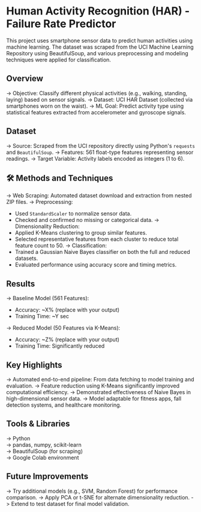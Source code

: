
# Human Activity Recognition (HAR) - Failure Rate Predictor

This project uses smartphone sensor data to predict human activities using machine learning. The dataset was scraped from the UCI Machine Learning Repository using BeautifulSoup, and various preprocessing and modeling techniques were applied for classification.

##  Overview

-> Objective: Classify different physical activities (e.g., walking, standing, laying) based on sensor signals.
-> Dataset: UCI HAR Dataset (collected via smartphones worn on the waist).
-> ML Goal: Predict activity type using statistical features extracted from accelerometer and gyroscope signals.

##  Dataset

-> Source: Scraped from the UCI repository directly using Python's `requests` and `BeautifulSoup`.
-> Features: 561 float-type features representing sensor readings.
-> Target Variable: Activity labels encoded as integers (1 to 6).

## 🛠 Methods and Techniques

-> Web Scraping: Automated dataset download and extraction from nested ZIP files.
-> Preprocessing:
   - Used `StandardScaler` to normalize sensor data.
   - Checked and confirmed no missing or categorical data.
-> Dimensionality Reduction:
   - Applied K-Means clustering to group similar features.
   - Selected representative features from each cluster to reduce total feature count to 50.
-> Classification:
   - Trained a Gaussian Naive Bayes classifier on both the full and reduced datasets.
   - Evaluated performance using accuracy score and timing metrics.

##  Results

-> Baseline Model (561 Features):
   - Accuracy: ~X% (replace with your output)
   - Training Time: ~Y sec

-> Reduced Model (50 Features via K-Means):
   - Accuracy: ~Z% (replace with your output)
   - Training Time: Significantly reduced

##  Key Highlights

-> Automated end-to-end pipeline: From data fetching to model training and evaluation.
-> Feature reduction using K-Means significantly improved computational efficiency.
-> Demonstrated effectiveness of Naive Bayes in high-dimensional sensor data.
-> Model adaptable for fitness apps, fall detection systems, and healthcare monitoring.

##  Tools & Libraries

-> Python  
-> pandas, numpy, scikit-learn  
-> BeautifulSoup (for scraping)  
-> Google Colab environment

##  Future Improvements

-> Try additional models (e.g., SVM, Random Forest) for performance comparison.
-> Apply PCA or t-SNE for alternate dimensionality reduction.
-> Extend to test dataset for final model validation.


